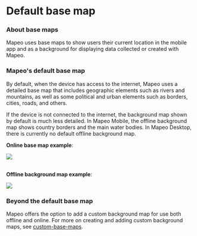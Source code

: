 # Default base map

### About base maps <a href="#default-base-map" id="default-base-map"></a>

Mapeo uses base maps to show users their current location in the mobile app and as a background for displaying data collected or created with Mapeo.&#x20;

### Mapeo's default base map <a href="#default-base-map" id="default-base-map"></a>

By default, when the device has access to the internet, Mapeo uses a detailed base map that includes geographic elements such as rivers and mountains, as well as some political and urban elements such as borders, cities, roads, and others.

If the device is not connected to the internet, the background map shown by default is much less detailed. In Mapeo Mobile, the offline background map shows country borders and the main water bodies. In Mapeo Desktop, there is currently no default offline background map.

**Online base map example**:

![](../../.gitbook/assets/Mm\_online\_base\_map.jpg)

\
**Offline background map example**:

![](../../.gitbook/assets/Mm\_offline\_base\_map.jpg)

### Beyond the default base map

Mapeo offers the option to add a custom background map for use both offline and online. For more on creating and adding custom background maps, see [custom-base-maps](../customization-options/custom-base-maps/ "mention").
